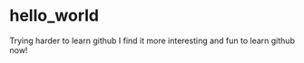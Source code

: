 # hello_world
Trying harder to learn github
I find it more interesting and fun to learn github now!
